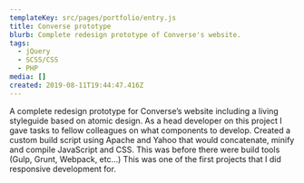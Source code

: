 ```yaml
---
templateKey: src/pages/portfolio/entry.js
title: Converse prototype
blurb: Complete redesign prototype of Converse's website.
tags:
  - jQuery
  - SCSS/CSS
  - PHP
media: []
created: 2019-08-11T19:44:47.416Z
---
```

A complete redesign prototype for Converse’s website including a living styleguide based on atomic design. As a head developer on this project I gave tasks to fellow colleagues on what components to develop. Created a custom build script using Apache and Yahoo that would concatenate, minify and compile JavaScript and CSS. This was before there were build tools (Gulp, Grunt, Webpack, etc…) This was one of the first projects that I did responsive development for.
